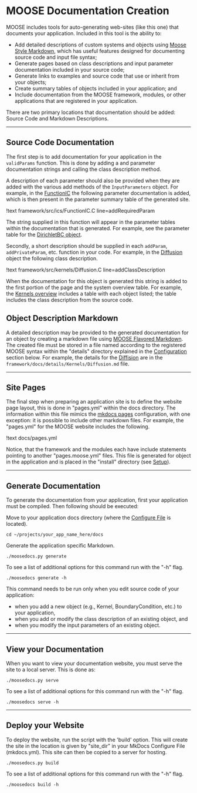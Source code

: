 # MOOSE Documentation Creation
MOOSE includes tools for auto-generating web-sites (like this one) that documents your application. Included
in this tool is the ability to:

* Add detailed descriptions of custom systems and objects using [Moose Style Markdown](moose_flavored_markdown.md),
which has useful features designed for documenting source code and input file syntax;
* Generate pages based on class descriptions and input parameter documentation included in your source code;
* Generate links to examples and source code that use or inherit from your objects;
* Create summary tables of objects included in your application; and
* Include documentation from the MOOSE framework, modules, or other applications that are registered in your application.

There are two primary locations that documentation should be added: Source Code and Markdown Descriptions.

---

## Source Code Documentation
The first step is to add documentation for your application in the `validParams` function. This is done by adding a
and parameter documentation strings and calling the class description method.

A description of each parameter should also be provided when they are added with the various add methods
of the `InputParameters` object. For example, in the [FunctionIC](../systems/framework/ICs/FunctionIC.md)
the following parameter documentation is added, which is then present in the parameter summary table of the
generated site.

!text framework/src/ics/FunctionIC.C line=addRequiredParam

The string supplied in this function will appear in the parameter tables within the documentation that is generated.
For example, see the parameter table for the [DirichletBC object](/BCs/DirichletBC.md).

Secondly, a short description should be supplied in each `addParam`, `addPrivateParam`, etc. function in your code. For
example, in the [Diffusion](/Kernels/Diffusion.md) object the following class
description.

!text framework/src/kernels/Diffusion.C line=addClassDescription

When the documentation for this object is generated this string is added to the first portion of the page and the
system overview table. For example, the [Kernels overview](/Kernels/Overview.md) includes a table with each object
listed; the table includes the class description from the source code.

## Object Description Markdown
A detailed description may be provided to the generated documentation for an object by creating a markdown file using
[MOOSE Flavored Markdown](moose_flavored_markdown.md). The created file must be stored in a file named according to the
registered MOOSE syntax within the "details" directory explained in the [Configuration](#configuration) section below.
For example, the details for the [Diffision](/Kernels/Diffusion.md) are in the `framework/docs/details/Kernels/Diffusion.md`
file.

---

## Site Pages

The final step when preparing an application site is to define the website page layout, this is done in "pages.yml" within
the docs directory. The information within this file mimics the [mkdocs pages](http://www.mkdocs.org/user-guide/configuration/#pages)
configuration, with one exception: it is possible to include other markdown files. For example, the "pages.yml" for
the MOOSE website includes the following.

!text docs/pages.yml

Notice, that the framework and the modules each have include statements pointing to another "pages.moose.yml" files. This
file is generated for object in the application and is placed in the "install" directory (see [Setup](/content/utilities/documentation/setup.md)).

---

## Generate Documentation
To generate the documentation from your application, first your application must be compiled. Then following
should be executed:

Move to your application docs directory (where the [Configure File](/content/utilities/documentation/setup.md#configuration) is located).
```text
cd ~/projects/your_app_name_here/docs
```

Generate the application specific Markdown.

```text
./moosedocs.py generate
```

To see a list of additional options for this command run with the "-h" flag.
```text
./moosedocs generate -h
```

This command needs to be run only when you edit source code of your application:

* when you add a new object (e.g., Kernel, BoundaryCondition, etc.) to your application,
* when you add or modify the class description of an existing object, and
* when you modify the input parameters of an existing object.

---

## View your Documentation
When you want to view your documentation website, you must serve the site to a local server. This is done as:
```text
./moosedocs.py serve
```

To see a list of additional options for this command run with the "-h" flag.
```text
./moosedocs serve -h
```

---

## Deploy your Website
To deploy the website, run the script with the 'build' option. This will create the site in the location is given
by "site_dir" in your MkDocs Configure File (mkdocs.yml). This site can then be copied to a server for
hosting.

```text
./moosedocs.py build
```

To see a list of additional options for this command run with the "-h" flag.
```text
./moosedocs build -h
```
